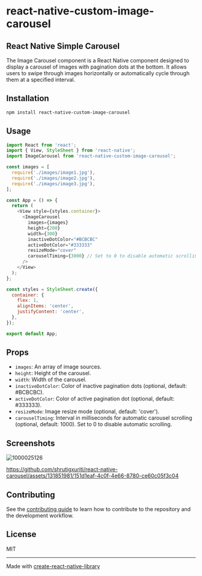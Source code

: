 # react-native-custom-image-carousel

## React Native Simple Carousel

The Image Carousel component is a React Native component designed to display a carousel of images with pagination dots at the bottom. It allows users to swipe through images horizontally or automatically cycle through them at a specified interval.

## Installation

```sh
npm install react-native-custom-image-carousel
```

## Usage

```js
import React from 'react';
import { View, StyleSheet } from 'react-native';
import ImageCarousel from 'react-native-custom-image-carousel';

const images = [
  require('./images/image1.jpg'),
  require('./images/image2.jpg'),
  require('./images/image3.jpg'),
];

const App = () => {
  return (
    <View style={styles.container}>
      <ImageCarousel
        images={images}
        height={200}
        width={300}
        inactiveDotColor="#BCBCBC"
        activeDotColor="#333333"
        resizeMode="cover"
        carouselTiming={3000} // Set to 0 to disable automatic scrolling
      />
    </View>
  );
};

const styles = StyleSheet.create({
  container: {
    flex: 1,
    alignItems: 'center',
    justifyContent: 'center',
  },
});

export default App;

```

## Props
- `images`: An array of image sources.
- `height`: Height of the carousel.
- `width`: Width of the carousel.
- `inactiveDotColor`: Color of inactive pagination dots (optional, default: #BCBCBC).
- `activeDotColor`: Color of active pagination dot (optional, default: #333333).
- `resizeMode`: Image resize mode (optional, default: 'cover').
- `carouselTiming`: Interval in milliseconds for automatic carousel scrolling (optional, default: 1000). Set to 0 to disable automatic scrolling.

## Screenshots
![1000025126](https://github.com/shrutigxuriti/react-native-carousel/assets/131851981/dca77f76-a081-4382-8979-6cb7acc0bb72)

https://github.com/shrutigxuriti/react-native-carousel/assets/131851981/151d1eaf-4c0f-4e66-8780-ce60c05f3c04

## Contributing

See the [contributing guide](CONTRIBUTING.md) to learn how to contribute to the repository and the development workflow.

## License

MIT

---

Made with [create-react-native-library](https://github.com/callstack/react-native-builder-bob)

